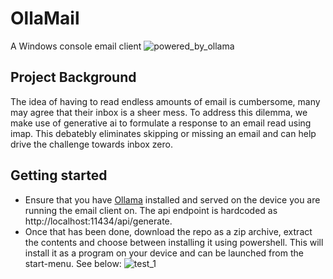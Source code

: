 # OllaMail
A Windows console email client ![powered_by_ollama](https://github.com/perpendicularai/OllaMail/assets/146530480/e3fb2a1a-de87-422e-8db6-bf3fee076f81)

## Project Background
The idea of having to read endless amounts of email is cumbersome, many may agree that their inbox is a sheer mess. To address this dilemma, we make use of generative ai to formulate a response to an email read using imap. This debatebly eliminates skipping or missing an email and can help drive the challenge towards inbox zero.

## Getting started
- Ensure that you have [Ollama](https://ollama.com/download) installed and served on the device you are running the email client on. The api endpoint is hardcoded as http://localhost:11434/api/generate.
- Once that has been done, download the repo as a zip archive, extract the contents and choose between installing it using powershell. This will install it as a program on your device and can be launched from the start-menu. See below:
![test_1](https://github.com/perpendicularai/OllaMail/assets/146530480/0e62d37e-2859-4118-a10a-3c3ade7fdbd5)
